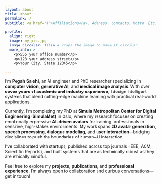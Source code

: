 ```yaml
---
layout: about
title: about
permalink: /
subtitle: <a href='#'>Affiliations</a>. Address. Contacts. Motto. Etc.

profile:
  align: right
  image: my_pic.jpg
  image_circular: false # crops the image to make it circular
  more_info: >
    <p>555 your office number</p>
    <p>123 your address street</p>
    <p>Your City, State 12345</p>

---
```


I’m **Pegah Salehi**, an AI engineer and PhD researcher specializing in **computer vision**, **generative AI**, and **medical image analysis**. With over **seven years of academic and industry experience**, I design intelligent systems that blend cutting-edge machine learning with practical real-world applications.

Currently, I’m completing my PhD at **Simula Metropolitan Center for Digital Engineering (SimulaMet)** in Oslo, where my research focuses on creating emotionally expressive **AI-driven avatars** for training professionals in sensitive, high-stakes environments. My work spans **3D avatar generation**, **speech processing**, **dialogue modeling**, and **user interaction**—bridging disciplines to push the boundaries of human–AI interaction.

I’ve collaborated with startups, published across top journals (IEEE, ACM, Scientific Reports), and built systems that are as technically robust as they are ethically mindful.

Feel free to explore my **projects**, **publications**, and **professional experience**. I’m always open to collaboration and curious conversations—get in touch!
